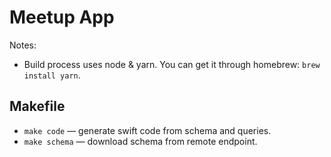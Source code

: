 # Meetup App

Notes:
- Build process uses node & yarn. You can get it through homebrew: `brew install
  yarn`.

## Makefile

- `make code` — generate swift code from schema and queries.
- `make schema` — download schema from remote endpoint.
